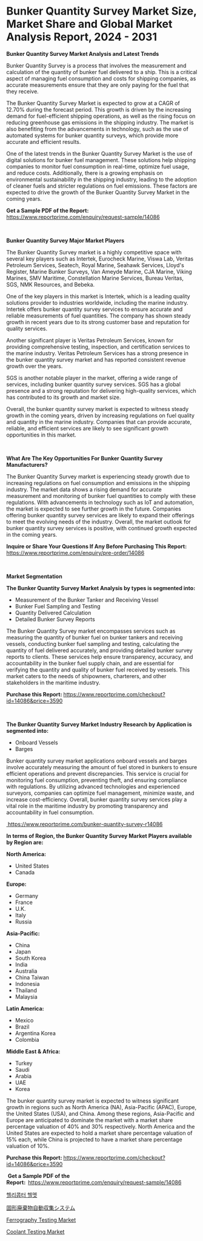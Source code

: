<p><h1>Bunker Quantity Survey Market Size, Market Share and Global Market Analysis Report, 2024 - 2031</h1></p><p><strong>Bunker Quantity Survey Market Analysis and Latest Trends</strong></p>
<p><p>Bunker Quantity Survey is a process that involves the measurement and calculation of the quantity of bunker fuel delivered to a ship. This is a critical aspect of managing fuel consumption and costs for shipping companies, as accurate measurements ensure that they are only paying for the fuel that they receive.</p><p>The Bunker Quantity Survey Market is expected to grow at a CAGR of 12.70% during the forecast period. This growth is driven by the increasing demand for fuel-efficient shipping operations, as well as the rising focus on reducing greenhouse gas emissions in the shipping industry. The market is also benefiting from the advancements in technology, such as the use of automated systems for bunker quantity surveys, which provide more accurate and efficient results.</p><p>One of the latest trends in the Bunker Quantity Survey Market is the use of digital solutions for bunker fuel management. These solutions help shipping companies to monitor fuel consumption in real-time, optimize fuel usage, and reduce costs. Additionally, there is a growing emphasis on environmental sustainability in the shipping industry, leading to the adoption of cleaner fuels and stricter regulations on fuel emissions. These factors are expected to drive the growth of the Bunker Quantity Survey Market in the coming years.</p></p>
<p><strong>Get a Sample PDF of the Report:&nbsp;</strong> <a href="https://www.reportprime.com/enquiry/request-sample/14086">https://www.reportprime.com/enquiry/request-sample/14086</a></p>
<p>&nbsp;</p>
<p><strong>Bunker Quantity Survey Major Market Players</strong></p>
<p><p>The Bunker Quantity Survey market is a highly competitive space with several key players such as Intertek, Eurocheck Marine, Viswa Lab, Veritas Petroleum Services, Seatech, Royal Marine, Seahawk Services, Lloyd's Register, Marine Bunker Surveys, Van Ameyde Marine, CJA Marine, Viking Marines, SMV Maritime, Constellation Marine Services, Bureau Veritas, SGS, NMK Resources, and Bebeka.</p><p>One of the key players in this market is Intertek, which is a leading quality solutions provider to industries worldwide, including the marine industry. Intertek offers bunker quantity survey services to ensure accurate and reliable measurements of fuel quantities. The company has shown steady growth in recent years due to its strong customer base and reputation for quality services.</p><p>Another significant player is Veritas Petroleum Services, known for providing comprehensive testing, inspection, and certification services to the marine industry. Veritas Petroleum Services has a strong presence in the bunker quantity survey market and has reported consistent revenue growth over the years.</p><p>SGS is another notable player in the market, offering a wide range of services, including bunker quantity survey services. SGS has a global presence and a strong reputation for delivering high-quality services, which has contributed to its growth and market size.</p><p>Overall, the bunker quantity survey market is expected to witness steady growth in the coming years, driven by increasing regulations on fuel quality and quantity in the marine industry. Companies that can provide accurate, reliable, and efficient services are likely to see significant growth opportunities in this market.</p></p>
<p>&nbsp;</p>
<p><strong>What Are The Key Opportunities For Bunker Quantity Survey Manufacturers?</strong></p>
<p><p>The Bunker Quantity Survey market is experiencing steady growth due to increasing regulations on fuel consumption and emissions in the shipping industry. The market data shows a rising demand for accurate measurement and monitoring of bunker fuel quantities to comply with these regulations. With advancements in technology such as IoT and automation, the market is expected to see further growth in the future. Companies offering bunker quantity survey services are likely to expand their offerings to meet the evolving needs of the industry. Overall, the market outlook for bunker quantity survey services is positive, with continued growth expected in the coming years.</p></p>
<p><strong>Inquire or Share Your Questions If Any Before Purchasing This Report:</strong> <a href="https://www.reportprime.com/enquiry/pre-order/14086">https://www.reportprime.com/enquiry/pre-order/14086</a></p>
<p>&nbsp;</p>
<p><strong>Market Segmentation</strong></p>
<p><strong>The Bunker Quantity Survey Market Analysis by types is segmented into:</strong></p>
<p><ul><li>Measurement of the Bunker Tanker and Receiving Vessel</li><li>Bunker Fuel Sampling and Testing</li><li>Quantity Delivered Calculation</li><li>Detailed Bunker Survey Reports</li></ul></p>
<p><p>The Bunker Quantity Survey market encompasses services such as measuring the quantity of bunker fuel on bunker tankers and receiving vessels, conducting bunker fuel sampling and testing, calculating the quantity of fuel delivered accurately, and providing detailed bunker survey reports to clients. These services help ensure transparency, accuracy, and accountability in the bunker fuel supply chain, and are essential for verifying the quantity and quality of bunker fuel received by vessels. This market caters to the needs of shipowners, charterers, and other stakeholders in the maritime industry.</p></p>
<p><strong>Purchase this Report:&nbsp;</strong><a href="https://www.reportprime.com/checkout?id=14086&price=3590">https://www.reportprime.com/checkout?id=14086&price=3590</a></p>
<p>&nbsp;</p>
<p><strong>The Bunker Quantity Survey Market Industry Research by Application is segmented into:</strong></p>
<p><ul><li>Onboard Vessels</li><li>Barges</li></ul></p>
<p><p>Bunker quantity survey market applications onboard vessels and barges involve accurately measuring the amount of fuel stored in bunkers to ensure efficient operations and prevent discrepancies. This service is crucial for monitoring fuel consumption, preventing theft, and ensuring compliance with regulations. By utilizing advanced technologies and experienced surveyors, companies can optimize fuel management, minimize waste, and increase cost-efficiency. Overall, bunker quantity survey services play a vital role in the maritime industry by promoting transparency and accountability in fuel consumption.</p></p>
<p><a href="https://www.reportprime.com/bunker-quantity-survey-r14086">&nbsp;https://www.reportprime.com/bunker-quantity-survey-r14086</a></p>
<p><strong>In terms of Region, the Bunker Quantity Survey Market Players available by Region are:</strong></p>
<p>
    <p> <strong> North America: </strong>
        <ul>
            <li>United States</li>
            <li>Canada</li>
        </ul>
        </p> 
    <p> <strong> Europe: </strong>
        <ul>
            <li>Germany</li>
            <li>France</li>
            <li>U.K.</li>
            <li>Italy</li>
            <li>Russia</li>
        </ul>
        </p> 
    <p> <strong> Asia-Pacific: </strong>
        <ul>
            <li>China</li>
            <li>Japan</li>
            <li>South Korea</li>
            <li>India</li>
            <li>Australia</li>
            <li>China Taiwan</li>
            <li>Indonesia</li>
            <li>Thailand</li>
            <li>Malaysia</li>
        </ul>
        </p> 
    <p> <strong> Latin America: </strong>
        <ul>
            <li>Mexico</li>
            <li>Brazil</li>
            <li>Argentina Korea</li>
            <li>Colombia</li>
        </ul>
        </p> 
    <p> <strong> Middle East & Africa: </strong>
        <ul>
            <li>Turkey</li>
            <li>Saudi</li>
            <li>Arabia</li>
            <li>UAE</li>
            <li>Korea</li>
        </ul>
    </p>
    </p>
<p><p>The bunker quantity survey market is expected to witness significant growth in regions such as North America (NA), Asia-Pacific (APAC), Europe, the United States (USA), and China. Among these regions, Asia-Pacific and Europe are anticipated to dominate the market with a market share percentage valuation of 40% and 30% respectively. North America and the United States are expected to hold a market share percentage valuation of 15% each, while China is projected to have a market share percentage valuation of 10%.</p></p>
<p><strong>Purchase this Report: </strong><a href="https://www.reportprime.com/checkout?id=14086&price=3590">https://www.reportprime.com/checkout?id=14086&price=3590</a></p>
<p>&nbsp;<strong>Get a Sample PDF of the Report:&nbsp;&nbsp;</strong><a href="https://www.reportprime.com/enquiry/request-sample/14086">https://www.reportprime.com/enquiry/request-sample/14086</a></p>
<p><strong></strong></p>
<p><p><a href="https://medium.com/@obiemante1922/%ED%97%AC%EB%A6%AC%EC%BD%A5%ED%84%B0-%ED%97%AC%EB%A9%A7-%EC%8B%9C%EC%9E%A5-%EC%9D%B8%EC%82%AC%EC%9D%B4%ED%8A%B8-%EC%8B%9C%EC%9E%A5-%EB%8F%99%ED%96%A5-%EC%84%B1%EC%9E%A5-2024%EB%85%84%EB%B6%80%ED%84%B0-2031%EB%85%84%EA%B9%8C%EC%A7%80-%EC%98%88%EC%B8%A1%EB%90%9C-%EA%B2%83-140d734b5f8e">헬리콥터 헬멧</a></p><p><a href="https://github.com/BrionnaBoyle/Market-Research-Report-List-1/blob/main/900619680743.md">固形廃棄物自動収集システム</a></p><p><a href="https://github.com/RosemarieLeffler2023/Market-Research-Report-List-1/blob/main/ferrography-testing-market.md">Ferrography Testing Market</a></p><p><a href="https://github.com/nancykennedykellievqfqt2/Market-Research-Report-List-2/blob/main/coolant-testing-market.md">Coolant Testing Market</a></p></p>
